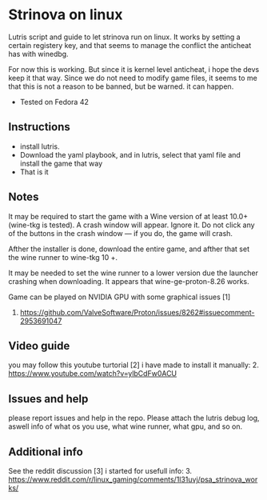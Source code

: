 # Strinova on linux
Lutris script and guide to let strinova run on linux. It works by setting a certain registery key, and that seems to manage the conflict the anticheat has with winedbg.

For now this is working. But since it is kernel level anticheat, i hope the devs keep it that way. Since we do not need to modify game files, it seems to me that this is not a reason to be banned, but be warned. it can happen.

- Tested on Fedora 42

## Instructions
- install lutris.
- Download the yaml playbook, and in lutris, select that yaml file and install the game that way
- That is it

## Notes
It may be required to start the game with a Wine version of at least 10.0+ (wine-tkg is tested).
A crash window will appear. Ignore it. Do not click any of the buttons in the crash window — if you do, the game will crash.
    
Afther the installer is done, download the entire game, and afther that set the wine runner to wine-tkg 10 +. 

It may be needed to set the wine runner to a lower version due the launcher crashing when downloading. It appears that wine-ge-proton-8.26 works.

Game can be played on NVIDIA GPU with some graphical issues [1]

1. https://github.com/ValveSoftware/Proton/issues/8262#issuecomment-2953691047

## Video guide
you may follow this youtube turtorial [2] i have made to install it manually:
2. https://www.youtube.com/watch?v=ylbCdFw0ACU

## Issues and help
please report issues and help in the repo. Please attach the lutris debug log, aswell info of what os you use, what wine runner, what gpu, and so on.

## Additional info
See the reddit discussion [3] i started for usefull info:
3. https://www.reddit.com/r/linux_gaming/comments/1l31uvj/psa_strinova_works/
